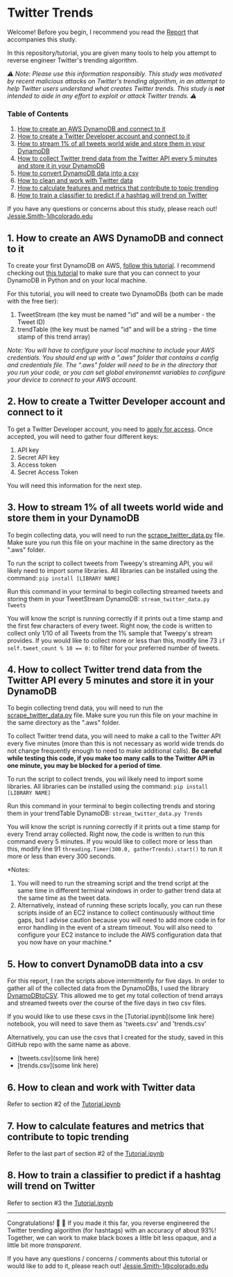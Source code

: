 # Twitter Trends

Welcome! Before you begin, I recommend you read the [Report](https://github.com/jesmith14/TwitterTrends/blob/master/Report.pdf) that accompanies this study.

In this repository/tutorial, you are given many tools to help you attempt to reverse engineer Twitter's trending algorithm.

*:warning: Note: Please use this information responsibly. This study was motivated by recent malicious attacks on Twitter's trending algorithm, in an attempt to help Twitter users understand what creates Twitter trends. This study is **not** intended to aide in any effort to exploit or attack Twitter trends. :warning:*

### Table of Contents
1. [How to create an AWS DynamoDB and connect to it](#1-how-to-create-an-aws-dynamodb-and-connect-to-it)
2. [How to create a Twitter Developer account and connect to it](#2-how-to-create-a-twitter-developer-account-and-connect-to-it)
3. [How to stream 1% of all tweets world wide and store them in your DynamoDB](#3-how-to-stream-1-of-all-tweets-world-wide-and-store-them-in-your-dynamodb)
4. [How to collect Twitter trend data from the Twitter API every 5 minutes and store it in your DynamoDB](#4-how-to-collect-twitter-trend-data-from-the-twitter-api-every-5-minutes-and-store-it-in-your-dynamodb)
5. [How to convert DynamoDB data into a csv](#5-how-to-convert-dynamodb-data-into-a-csv)
6. [How to clean and work with Twitter data](#6-how-to-clean-and-work-with-twitter-data)
7. [How to calculate features and metrics that contribute to topic trending](#7-how-to-calculate-features-and-metrics-that-contribute-to-topic-trending)
8. [How to train a classifier to predict if a hashtag will trend on Twitter](#8-how-to-train-a-classifier-to-predict-if-a-hashtag-will-trend-on-twitter)

If you have any questions or concerns about this study, please reach out! Jessie.Smith-1@colorado.edu

## 1. How to create an AWS DynamoDB and connect to it
To create your first DynamoDB on AWS, [follow this tutorial](https://docs.aws.amazon.com/amazondynamodb/latest/developerguide/SettingUp.DynamoWebService.html). I recommend checking out [this tutorial](https://docs.aws.amazon.com/amazondynamodb/latest/developerguide/GettingStarted.Python.html) to make sure that you can connect to your DynamoDB in Python and on your local machine.

For this tutorial, you will need to create two DynamoDBs (both can be made with the free tier):
1. TweetStream (the key must be named "id" and will be a number - the Tweet ID)
2. trendTable (the key must be named "id" and will be a string - the time stamp of this trend array)

*Note: You will have to configure your local machine to include your AWS credentials. You should end up with a ".aws" folder that contains a config and credentials file. The ".aws" folder will need to be in the directory that you run your code, or you can set global environemnt variables to configure your device to connect to your AWS account.*

## 2. How to create a Twitter Developer account and connect to it

To get a Twitter Developer account, you need to [apply for access](https://developer.twitter.com/en/apply-for-access). Once accepted, you will need to gather four different keys:
1. API key
2. Secret API key
3. Access token
4. Secret Access Token

You will need this information for the next step.

## 3. How to stream 1% of all tweets world wide and store them in your DynamoDB

To begin collecting data, you will need to run the [scrape_twitter_data.py](https://github.com/jesmith14/TwitterTrends/blob/master/scrape_twitter_data.py) file. Make sure you run this file on your machine in the same directory as the ".aws" folder.

To run the script to collect tweets from Tweepy's streaming API, you wil likely need to import some libraries. All libraries can be installed using the command: `pip install [LIBRARY NAME]`

Run this command in your terminal to begin collecting streamed tweets and storing them in your TweetStream DynamoDB:
`stream_twitter_data.py Tweets`

You will know the script is running correctly if it prints out a time stamp and the first few characters of every tweet. Right now, the code is written to collect only 1/10 of all Tweets from the 1% sample that Tweepy's stream provides. If you would like to collect more or less than this, modify line 73 `if self.tweet_count % 10 == 0:` to filter for your preferred number of tweets.

## 4. How to collect Twitter trend data from the Twitter API every 5 minutes and store it in your DynamoDB

To begin collecting trend data, you will need to run the [scrape_twitter_data.py](https://github.com/jesmith14/TwitterTrends/blob/master/scrape_twitter_data.py) file. Make sure you run this file on your machine in the same directory as the ".aws" folder.

To collect Twitter trend data, you will need to make a call to the Twitter API every five minutes (more than this is not necessary as world wide trends do not change frequently enough to need to make additional calls). **Be careful while testing this code, if you make too many calls to the Twitter API in one minute, you may be blocked for a period of time**.

To run the script to collect trends, you wil likely need to import some libraries. All libraries can be installed using the command: `pip install [LIBRARY NAME]`

Run this command in your terminal to begin collecting trends and storing them in your trendTable DynamoDB:
`stream_twitter_data.py Trends`

You will know the script is running correctly if it prints out a time stamp for every Trend array collected. Right now, the code is written to run this command every 5 minutes. If you would like to collect more or less than this, modify line 91 `threading.Timer(300.0, gatherTrends).start()` to run it more or less than every 300 seconds.

*Notes: 
1. You will need to run the streaming script and the trend script at the same time in different terminal windows in order to gather trend data at the same time as the tweet data.
2. Alternatively, instead of running these scripts locally, you can run these scripts inside of an EC2 instance to collect continuously without time gaps, but I advise caution because you will need to add more code in for error handling in the event of a stream timeout. You will also need to configure your EC2 instance to include the AWS configuration data that you now have on your machine.*

## 5. How to convert DynamoDB data into a csv

For this report, I ran the scripts above intermittently for five days. In order to gather all of the collected data from the DynamoDBs, I used the library [DynamoDBtoCSV](https://github.com/edasque/DynamoDBtoCSV). This allowed me to get my total collection of trend arrays and streamed tweets over the course of the five days in two csv files.

If you would like to use these csvs in the [Tutorial.ipynb](some link here) notebook, you will need to save them as 'tweets.csv' and 'trends.csv'

Alternatively, you can use the csvs that I created for the study, saved in this GitHub repo with the same name as above.
- [tweets.csv](some link here)
- [trends.csv](some link here)

## 6. How to clean and work with Twitter data
Refer to section #2 of the [Tutorial.ipynb](https://github.com/jesmith14/TwitterTrends/blob/master/Tutorial.ipynb)

## 7. How to calculate features and metrics that contribute to topic trending
Refer to the last part of section #2 of the [Tutorial.ipynb](https://github.com/jesmith14/TwitterTrends/blob/master/Tutorial.ipynb)

## 8. How to train a classifier to predict if a hashtag will trend on Twitter
Refer to section #3 the [Tutorial.ipynb](https://github.com/jesmith14/TwitterTrends/blob/master/Tutorial.ipynb)

<hr/>

Congratulations! :tada: :confetti_ball: If you made it this far, you reverse engineered the Twitter trending algorithm (for hashtags) with an accuracy of about 93%! Together, we can work to make black boxes a little bit less opaque, and a little bit more *transparent*.

If you have any questions / concerns / comments about this tutorial or would like to add to it, please reach out! Jessie.Smith-1@colorado.edu
